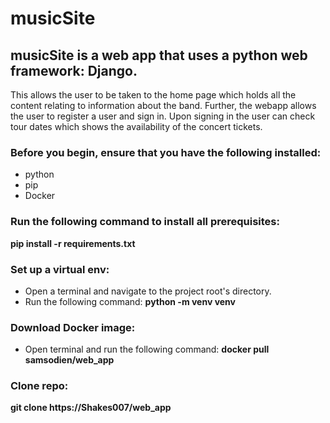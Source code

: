 # musicSite 

## musicSite is a web app that uses a python web framework: Django.
This allows the user to be taken to the home page which holds all the content
relating to information about the band.
Further, the webapp allows the user to register a user and sign in. Upon signing in
the user can check tour dates which shows the availability of the concert tickets.

### Before you begin, ensure that you have the following installed:
* python
* pip
* Docker

### Run the following command to install all prerequisites:
**pip install -r requirements.txt**

### Set up a virtual env:
* Open a terminal and navigate to the project root's directory.
* Run the following command:
**python -m venv venv**

### Download Docker image:
* Open terminal and run the following command:
**docker pull samsodien/web_app**

### Clone repo:
**git clone https://Shakes007/web_app**

